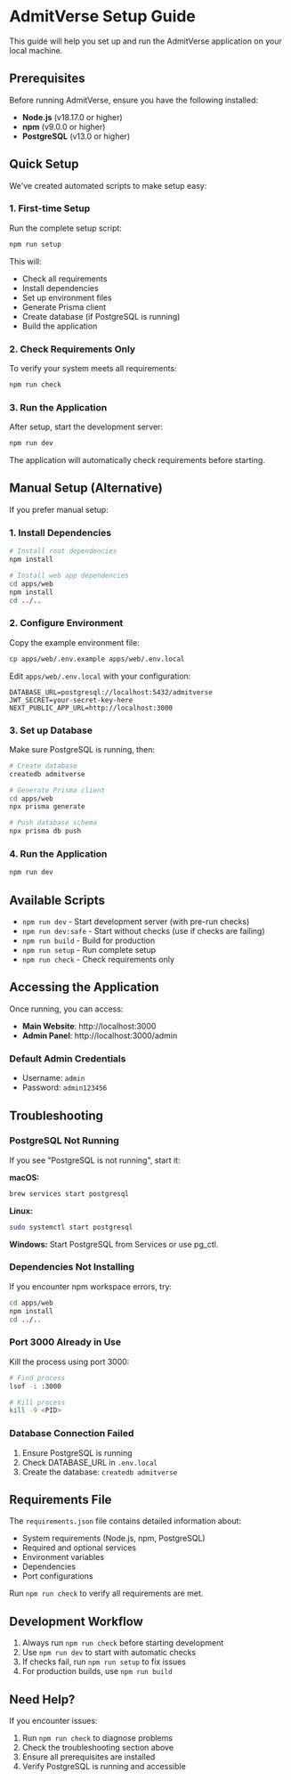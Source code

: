 # AdmitVerse Setup Guide

This guide will help you set up and run the AdmitVerse application on your local machine.

## Prerequisites

Before running AdmitVerse, ensure you have the following installed:

- **Node.js** (v18.17.0 or higher)
- **npm** (v9.0.0 or higher)
- **PostgreSQL** (v13.0 or higher)

## Quick Setup

We've created automated scripts to make setup easy:

### 1. First-time Setup

Run the complete setup script:

```bash
npm run setup
```

This will:
- Check all requirements
- Install dependencies
- Set up environment files
- Generate Prisma client
- Create database (if PostgreSQL is running)
- Build the application

### 2. Check Requirements Only

To verify your system meets all requirements:

```bash
npm run check
```

### 3. Run the Application

After setup, start the development server:

```bash
npm run dev
```

The application will automatically check requirements before starting.

## Manual Setup (Alternative)

If you prefer manual setup:

### 1. Install Dependencies

```bash
# Install root dependencies
npm install

# Install web app dependencies
cd apps/web
npm install
cd ../..
```

### 2. Configure Environment

Copy the example environment file:

```bash
cp apps/web/.env.example apps/web/.env.local
```

Edit `apps/web/.env.local` with your configuration:

```env
DATABASE_URL=postgresql://localhost:5432/admitverse
JWT_SECRET=your-secret-key-here
NEXT_PUBLIC_APP_URL=http://localhost:3000
```

### 3. Set up Database

Make sure PostgreSQL is running, then:

```bash
# Create database
createdb admitverse

# Generate Prisma client
cd apps/web
npx prisma generate

# Push database schema
npx prisma db push
```

### 4. Run the Application

```bash
npm run dev
```

## Available Scripts

- `npm run dev` - Start development server (with pre-run checks)
- `npm run dev:safe` - Start without checks (use if checks are failing)
- `npm run build` - Build for production
- `npm run setup` - Run complete setup
- `npm run check` - Check requirements only

## Accessing the Application

Once running, you can access:

- **Main Website**: http://localhost:3000
- **Admin Panel**: http://localhost:3000/admin

### Default Admin Credentials

- Username: `admin`
- Password: `admin123456`

## Troubleshooting

### PostgreSQL Not Running

If you see "PostgreSQL is not running", start it:

**macOS:**
```bash
brew services start postgresql
```

**Linux:**
```bash
sudo systemctl start postgresql
```

**Windows:**
Start PostgreSQL from Services or use pg_ctl.

### Dependencies Not Installing

If you encounter npm workspace errors, try:

```bash
cd apps/web
npm install
cd ../..
```

### Port 3000 Already in Use

Kill the process using port 3000:

```bash
# Find process
lsof -i :3000

# Kill process
kill -9 <PID>
```

### Database Connection Failed

1. Ensure PostgreSQL is running
2. Check DATABASE_URL in `.env.local`
3. Create the database: `createdb admitverse`

## Requirements File

The `requirements.json` file contains detailed information about:
- System requirements (Node.js, npm, PostgreSQL)
- Required and optional services
- Environment variables
- Dependencies
- Port configurations

Run `npm run check` to verify all requirements are met.

## Development Workflow

1. Always run `npm run check` before starting development
2. Use `npm run dev` to start with automatic checks
3. If checks fail, run `npm run setup` to fix issues
4. For production builds, use `npm run build`

## Need Help?

If you encounter issues:
1. Run `npm run check` to diagnose problems
2. Check the troubleshooting section above
3. Ensure all prerequisites are installed
4. Verify PostgreSQL is running and accessible